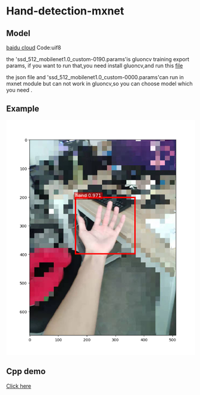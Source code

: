 # Hand-detection-mxnet


## Model

[baidu cloud](https://pan.baidu.com/s/1TJO2aVy_WHpcHly-5LfIJQ)  Code:uif8

the 'ssd_512_mobilenet1.0_custom-0190.params'is gluoncv training export params, if you want to run that,you need install gluoncv,and run this [file](https://github.com/ZHEQIUSHUI/Hand-detection-mxnet/blob/master/hand-detection-by-gluoncv.py)

the json file and 'ssd_512_mobilenet1.0_custom-0000.params'can run in mxnet module but can not work in gluoncv,so you can choose model which you need .

## Example

![Example](https://github.com/ZHEQIUSHUI/Hand-detection-mxnet/blob/master/example.png)


## Cpp demo


[Click here](https://github.com/ZHEQIUSHUI/Hand-detector-MXNET-CPP)
